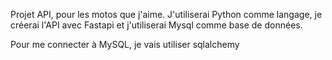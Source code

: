 Projet API, pour les motos que j'aime.
J'utiliserai Python comme langage, je créerai l'API avec Fastapi et j'utiliserai Mysql comme base de données.

Pour me connecter à MySQL, je vais utiliser sqlalchemy
